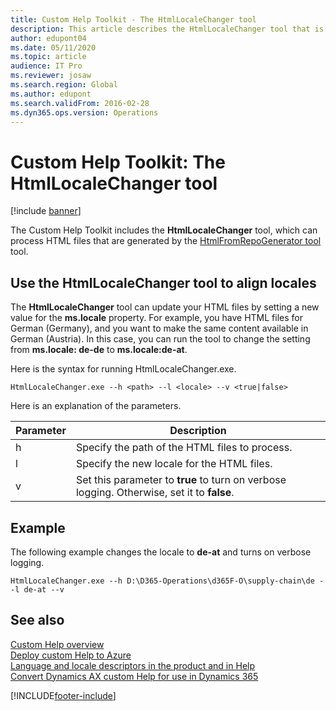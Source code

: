```yaml
---
title: Custom Help Toolkit - The HtmlLocaleChanger tool
description: This article describes the HtmlLocaleChanger tool that is included in the Custom Help Toolkit for finance and operations apps.
author: edupont04
ms.date: 05/11/2020
ms.topic: article
audience: IT Pro
ms.reviewer: josaw
ms.search.region: Global
ms.author: edupont
ms.search.validFrom: 2016-02-28
ms.dyn365.ops.version: Operations
---
```


# Custom Help Toolkit: The HtmlLocaleChanger tool

[!include [banner](../includes/banner.md)]

The Custom Help Toolkit includes the **HtmlLocaleChanger** tool, which can process HTML files that are generated by the [HtmlFromRepoGenerator tool](custom-help-toolkit-HtmlFromRepoGenerator.md) tool.

## <a name="htmllocale"></a>Use the HtmlLocaleChanger tool to align locales

The **HtmlLocaleChanger** tool can update your HTML files by setting a new value for the **ms.locale** property. For example, you have HTML files for German (Germany), and you want to make the same content available in German (Austria). In this case, you can run the tool to change the setting from **ms.locale: de-de** to **ms.locale:de-at**.

Here is the syntax for running HtmlLocaleChanger.exe.

```
HtmlLocaleChanger.exe --h <path> --l <locale> --v <true|false>
```

Here is an explanation of the parameters.

| Parameter | Description |
|-----------|-------------|
| h | Specify the path of the HTML files to process. |
| l | Specify the new locale for the HTML files. |
| v | Set this parameter to **true** to turn on verbose logging. Otherwise, set it to **false**. |

## Example

The following example changes the locale to **de-at** and turns on verbose logging.

```
HtmlLocaleChanger.exe --h D:\D365-Operations\d365F-O\supply-chain\de --l de-at --v
```

## See also

[Custom Help overview](custom-help-overview.md)  
[Deploy custom Help to Azure](walkthrough-help-azure.md)  
[Language and locale descriptors in the product and in Help](language-locale.md)  
[Convert Dynamics AX custom Help for use in Dynamics 365](migrate-dynamicsax2012.md)


[!INCLUDE[footer-include](../../../includes/footer-banner.md)]
